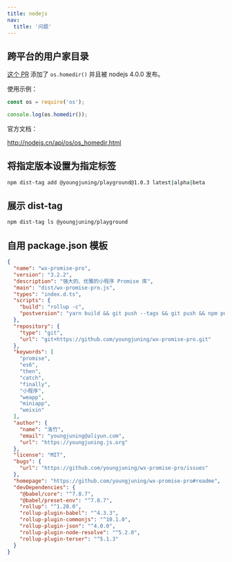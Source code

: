```yaml
---
title: nodejs
nav:
  title: '问题'
---
```


## 跨平台的用户家目录

[这个 PR](https://github.com/nodejs/node/pull/1791) 添加了 `os.homedir()` 并且被 nodejs 4.0.0 发布。

使用示例：

```js
const os = require('os');

console.log(os.homedir());
```

官方文档：

http://nodejs.cn/api/os/os_homedir.html

## 将指定版本设置为指定标签

```sh
npm dist-tag add @youngjuning/playground@1.0.3 latest|alpha|beta
```

## 展示 dist-tag

```sh
npm dist-tag ls @youngjuning/playground
```

## 自用 package.json 模板

```json
{
  "name": "wx-promise-pro",
  "version": "3.2.2",
  "description": "强大的、优雅的小程序 Promise 库",
  "main": "dist/wx-promise-pro.js",
  "types": "index.d.ts",
  "scripts": {
    "build": "rollup -c",
    "postversion": "yarn build && git push --tags && git push && npm publish"
  },
  "repository": {
    "type": "git",
    "url": "git+https://github.com/youngjuning/wx-promise-pro.git"
  },
  "keywords": [
    "promise",
    "es6",
    "then",
    "catch",
    "finally",
    "小程序",
    "weapp",
    "miniapp",
    "weixin"
  ],
  "author": {
    "name": "洛竹",
    "email": "youngjuning@aliyun.com",
    "url": "https://youngjuning.js.org"
  },
  "license": "MIT",
  "bugs": {
    "url": "https://github.com/youngjuning/wx-promise-pro/issues"
  },
  "homepage": "https://github.com/youngjuning/wx-promise-pro#readme",
  "devDependencies": {
    "@babel/core": "^7.8.7",
    "@babel/preset-env": "^7.8.7",
    "rollup": "^1.28.0",
    "rollup-plugin-babel": "^4.3.3",
    "rollup-plugin-commonjs": "^10.1.0",
    "rollup-plugin-json": "^4.0.0",
    "rollup-plugin-node-resolve": "^5.2.0",
    "rollup-plugin-terser": "^5.1.3"
  }
}
```
